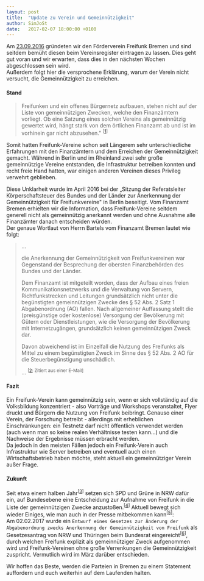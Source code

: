 ```yaml
---
layout: post
title:  "Update zu Verein und Gemeinnützigkeit"
author: SimJoSt
date:   2017-02-07 18:00:00 +0100
---
```

Am [23.09.2016](/blog/2016/09/23/heute-vereinsgr%C3%BCndungstreffen.html) gründeten wir den Förderverein Freifunk Bremen und sind seitdem bemüht diesen beim Vereinsregister eintragen zu lassen. Dies geht gut voran und wir erwarten, dass dies in den nächsten Wochen abgeschlossen sein wird.  
Außerdem folgt hier die versprochene Erklärung, warum der Verein nicht versucht, die Gemeinnützigkeit zu erreichen.

#### Stand
> Freifunken und ein offenes Bürgernetz aufbauen, stehen nicht auf der Liste von gemeinnützigen Zwecken, welche den Finanzämtern vorliegt. Ob eine Satzung eines solchen Vereins als gemeinnützig gewertet wird, hängt stark von dem örtlichen Finanzamt ab und ist im vorhinein gar nicht abzusehen." <sup>[[1]]</sup>

Somit hatten Freifunk-Vereine schon seit Längerem sehr unterschiedliche Erfahrungen mit den Finanzämtern und dem Erreichen der Gemeinnützigkeit gemacht. Während in Berlin und im Rheinland zwei sehr große gemeinnützige Vereine entstanden, die Infrastruktur betreiben konnten und recht freie Hand hatten, war einigen anderen Vereinen dieses Privileg verwehrt geblieben.

Diese Unklarheit wurde im April 2016 bei der „Sitzung der Referatsleiter Körperschaftsteuer des Bundes und der Länder zur Anerkennung der Gemeinnützigkeit für Freifunkvereine" in Berlin beseitigt. Vom Finanzamt Bremen erhielten wir die Information, dass Freifunk-Vereine seitdem generell nicht als gemeinnützig anerkannt werden und ohne Ausnahme alle Finanzämter danach entscheiden würden.  
Der genaue Wortlaut von Herrn Bartels vom Finanzamt Bremen lautet wie folgt:
> …
>
> die Anerkennung der Gemeinnützigkeit von Freifunkvereinen war Gegenstand der Besprechung der obersten Finanzbehörden des Bundes und der Länder.
>
> Dem Finanzamt ist mitgeteilt worden, dass der Aufbau eines freien Kommunikationsnetzwerks und die Verwaltung von Servern, Richtfunkstrecken und Leitungen grundsätzlich nicht unter die begünstigten gemeinnützigen Zwecke des § 52 Abs. 2 Satz 1 Abgabenordnung (AO) fallen. Nach allgemeiner Auffassung stellt die (preisgünstige oder kostenlose) Versorgung der Bevölkerung mit Gütern oder Dienstleistungen, wie die Versorgung der Bevölkerung mit Internetzugängen, grundsätzlich keinen gemeinnützigen Zweck dar.
>
> Davon abweichend ist im Einzelfall die Nutzung des Freifunks als Mittel zu einem begünstigten Zweck im Sinne des § 52 Abs. 2 AO für die Steuerbegünstigung unschädlich.
>
> … <sup>[[2]; Zitiert aus einer E-Mail]</sup>

#### Fazit
Ein Freifunk-Verein kann gemeinnützig sein, wenn er sich vollständig auf die Volksbildung konzentriert - also Vorträge und Workshops veranstaltet, Flyer druckt und Bürgern die Nutzung von Freifunk beibringt. Genauso einer Verein, der Forschung betreibt - allerdings mit erheblichen Einschränkungen: ein Testnetz darf nicht öffentlich verwendet werden (auch wenn man so keine realen Verhältnisse testen kann...) und die Nachweise der Ergebnisse müssen erbracht werden.  
Da jedoch in den meisten Fällen jedoch ein Freifunk-Verein auch Infrastruktur wie Server betreiben und eventuell auch einen Wirtschaftsbetrieb haben möchte, steht aktuell ein gemeinnütziger Verein außer Frage.

#### Zukunft
Seit etwa einem halben Jahr<sup>[[3]]</sup> setzen sich SPD und Grüne in NRW dafür ein, auf Bundesebene eine Entscheidung zur Aufnahme von Freifunk in die Liste der gemeinnützigen Zwecke anzustoßen.<sup>[[4]]</sup> Aktuell bewegt sich wieder Einiges, wie man auch in der Presse mitbekommen kann<sup>[[5]]</sup>:  
Am 02.02.2017 wurde ein `Entwurf eines Gesetzes zur Änderung der Abgabenordnung zwecks Anerkennung der Gemeinnützigkeit von Freifunk` als Gesetzesantrag von NRW und Thüringen beim Bundesrat eingereicht<sup>[[6]]</sup>, durch welchen Freifunk explizit als gemeinnütziger Zweck aufgenommen wird und Freifunk-Vereinen ohne große Verrenkungen die Gemeinnützigkeit zuspricht. Vermutlich wird im März darüber entschieden.

Wir hoffen das Beste, werden die Parteien in Bremen zu einem Statement auffordern und euch weiterhin auf dem Laufenden halten.

[1]: https://www.think-big.org/projekt/freifunk-fr-den-hauptbahnhof/blog/79945/
[2]: https://www.think-big.org/projekt/freifunk-fr-den-hauptbahnhof/blog/79956/
[3]: https://www.landtag.nrw.de/portal/WWW/dokumentenarchiv/Dokument/MMD16-12855.pdf
[4]: https://www.land.nrw/de/pressemitteilung/nordrhein-westfalen-setzt-sich-fuer-die-gemeinnuetzigkeit-von-freifunk-initiativen
[5]: http://www1.wdr.de/verbraucher/digital/freifunk-106.html
[6]: https://www.bundesrat.de/SharedDocs/drucksachen/2017/0101-0200/107-17.pdf

